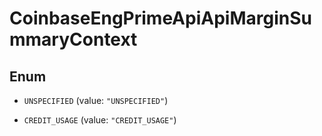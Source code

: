
# CoinbaseEngPrimeApiApiMarginSummaryContext

## Enum


* `UNSPECIFIED` (value: `"UNSPECIFIED"`)

* `CREDIT_USAGE` (value: `"CREDIT_USAGE"`)



